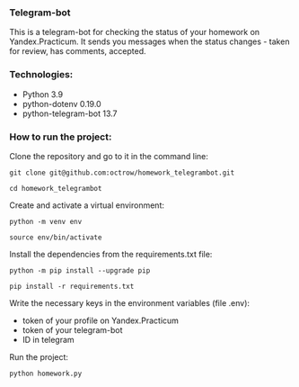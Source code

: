 ### Telegram-bot

This is a telegram-bot for checking the status of your homework on Yandex.Practicum.
It sends you messages when the status changes - taken for review, has comments, accepted.

### Technologies:
- Python 3.9
- python-dotenv 0.19.0
- python-telegram-bot 13.7

### How to run the project:

Clone the repository and go to it in the command line:

```
git clone git@github.com:octrow/homework_telegrambot.git
```

```
cd homework_telegrambot
```

Create and activate a virtual environment:

```
python -m venv env
```

```
source env/bin/activate
```

Install the dependencies from the requirements.txt file:

```
python -m pip install --upgrade pip
```

```
pip install -r requirements.txt
```

Write the necessary keys in the environment variables (file .env):
- token of your profile on Yandex.Practicum
- token of your telegram-bot
- ID in telegram


Run the project:

```
python homework.py
```
